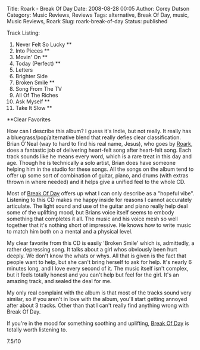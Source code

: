 Title: Roark - Break Of Day
Date: 2008-08-28 00:05
Author: Corey Dutson
Category: Music Reviews, Reviews
Tags: alternative, Break Of Day, music, Music Reviews, Roark
Slug: roark-break-of-day
Status: published

<div class="albumCover">

</div>

<span class="trackListing">Track Listing:</span>

1.  Never Felt So Lucky \*\*
2.  Into Pieces \*\*
3.  Movin' On \*\*
4.  Today (Perfect) \*\*
5.  Letters
6.  Brighter Side
7.  Broken Smile \*\*
8.  Song From The TV
9.  All Of The Riches
10. Ask Myself \*\*
11. Take It Slow \*\*

\*\*Clear Favorites

How can I describe this album? I guess it's Indie, but not really. It
really has a bluegrass/pop/alternative blend that really defies clear
classification. Brian O'Neal (way to hard to find his real name, Jesus),
who goes by [Roark](http://www.roarkmusic.com/ "Roark"), does a
fantastic job of delivering heart-felt song after heart-felt song. Each
track sounds like he means every word, which is a rare treat in this day
and age. Though he is technically a solo artist, Brian does have someone
helping him in the studio for these songs. All the songs on the album
tend to offer up some sort of combination of guitar, piano, and drums
(with extras thrown in where needed) and it helps give a unified feel to
the whole CD.

Most of [Break Of
Day](http://www.amazon.com/Break-Day-Roark/dp/B000MG2LKY "Break Of Day")
offers up what I can only describe as a "hopeful vibe". Listening to
this CD makes me happy inside for reasons I cannot accurately
articulate. The light sound and use of the guitar and piano really help
deal some of the uplifting mood, but Brians voice itself seems to embody
something that completes it all. The music and his voice mesh so well
together that it's nothing short of impressive. He knows how to write
music to match him both on a mental and a physical level.

My clear favorite from this CD is easily 'Broken Smile' which is,
admittedly, a rather depressing song. It talks about a girl whos
obviously been hurt deeply. We don't know the whats or whys. All that is
given is the fact that people want to help, but she can't bring herself
to ask for help. It's nearly 6 minutes long, and I love every second of
it. The music itself isn't complex, but it feels totally honest and you
can't help but feel for the girl. It's an amazing track, and sealed the
deal for me.

My only real complaint with the album is that most of the tracks sound
very similar, so if you aren't in love with the album, you'll start
getting annoyed after about 3 tracks. Other than that I can't really
find anything wrong with Break Of Day.

If you're in the mood for something soothing and uplifting, [Break Of
Day](http://www.amazon.com/Break-Day-Roark/dp/B000MG2LKY "Break Of Day")
is totally worth listening to.

7.5/10
